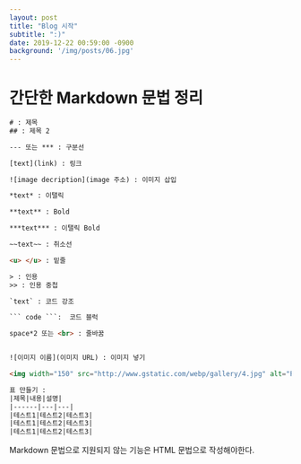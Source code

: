 ```yaml
---
layout: post
title: "Blog 시작"
subtitle: ":)"
date: 2019-12-22 00:59:00 -0900
background: '/img/posts/06.jpg'
---
```


# 간단한 Markdown 문법 정리
``` HTML
# : 제목
## : 제목 2

--- 또는 *** : 구분선

[text](link) : 링크

![image decription](image 주소) : 이미지 삽입 

*text* : 이탤릭

**text** : Bold

***text*** : 이탤릭 Bold

~~text~~ : 취소선

<u> </u> : 밑줄

> : 인용
>> : 인용 중첩

`text` : 코드 강조

``` code ```:  코드 블럭

space*2 또는 <br> : 줄바꿈


![이미지 이름](이미지 URL) : 이미지 넣기

<img width="150" src="http://www.gstatic.com/webp/gallery/4.jpg" alt="Prunus" title="A Wild Cherry (Prunus avium) in flower"> : 이미지 사이즈 조절

표 만들기 :
|제목|내용|설명|
|------|---|---|
|테스트1|테스트2|테스트3|
|테스트1|테스트2|테스트3|
|테스트1|테스트2|테스트3|


```

Markdown 문법으로 지원되지 않는 기능은 HTML 문법으로 작성해야한다.